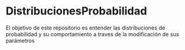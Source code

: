 # DistribucionesProbabilidad
El objetivo de este repositorio es entender las distribuciones de probabilidad y su comportamiento a traves de la modificación de sus parámetros
